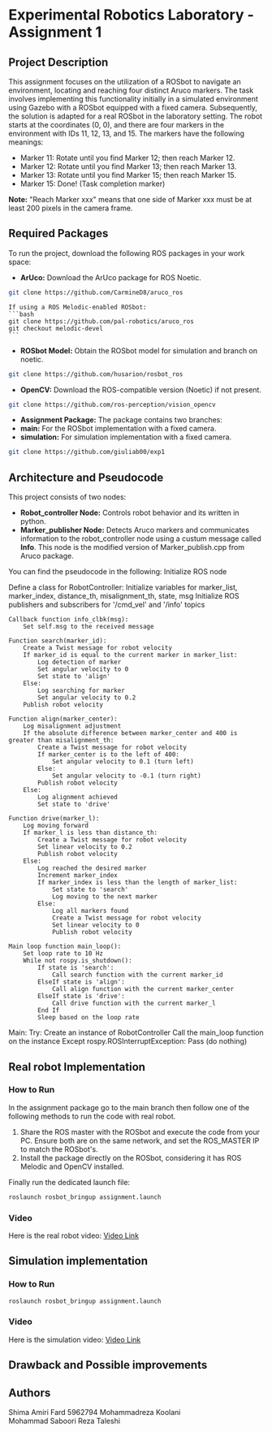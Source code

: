 # Experimental Robotics Laboratory - Assignment 1

## Project Description

This assignment focuses on the utilization of a ROSbot to navigate an environment, locating and reaching four distinct Aruco markers. The task involves implementing this functionality initially in a simulated environment using Gazebo with a ROSbot equipped with a fixed camera. Subsequently, the solution is adapted for a real ROSbot in the laboratory setting. 
The robot starts at the coordinates (0, 0), and there are four markers in the environment with IDs 11, 12, 13, and 15. The markers have the following meanings:
- Marker 11: Rotate until you find Marker 12; then reach Marker 12.
- Marker 12: Rotate until you find Marker 13; then reach Marker 13.
- Marker 13: Rotate until you find Marker 15; then reach Marker 15.
- Marker 15: Done! (Task completion marker)
  
**Note:** "Reach Marker xxx" means that one side of Marker xxx must be at least 200 pixels in the camera frame.


## Required Packages

To run the project, download the following ROS packages in your work space:

- **ArUco:** Download the ArUco package for ROS Noetic.
```bash
git clone https://github.com/CarmineD8/aruco_ros
```

    If using a ROS Melodic-enabled ROSbot:
    ```bash
    git clone https://github.com/pal-robotics/aruco_ros
    git checkout melodic-devel
    ```
    
- **ROSbot Model:** Obtain the ROSbot model for simulation and branch on noetic.
```bash
git clone https://github.com/husarion/rosbot_ros
```
    
- **OpenCV:** Download the ROS-compatible version (Noetic) if not present. 
```bash
git clone https://github.com/ros-perception/vision_opencv
```


- **Assignment Package:** 
The package contains two branches:
- **main:** For the ROSbot implementation with a fixed camera.
- **simulation:** For simulation implementation with a fixed camera.

```bash
git clone https://github.com/giuliab00/exp1
```

## Architecture and Pseudocode

 This project consists of two nodes:
- **Robot_controller Node:** Controls robot behavior and its written in python.
- **Marker_publisher Node:** Detects Aruco markers and communicates information to the robot_controller node using a custum message called **Info**. This node is the modified version of Marker_publish.cpp from Aruco package.

You can find the pseudocode in the following:
Initialize ROS node

Define a class for RobotController:
    Initialize variables for marker_list, marker_index, distance_th, misalignment_th, state, msg
    Initialize ROS publishers and subscribers for '/cmd_vel' and '/info' topics

    Callback function info_clbk(msg):
        Set self.msg to the received message

    Function search(marker_id):
        Create a Twist message for robot velocity
        If marker_id is equal to the current marker in marker_list:
            Log detection of marker
            Set angular velocity to 0
            Set state to 'align'
        Else:
            Log searching for marker
            Set angular velocity to 0.2
        Publish robot velocity

    Function align(marker_center):
        Log misalignment adjustment
        If the absolute difference between marker_center and 400 is greater than misalignment_th:
            Create a Twist message for robot velocity
            If marker_center is to the left of 400:
                Set angular velocity to 0.1 (turn left)
            Else:
                Set angular velocity to -0.1 (turn right)
            Publish robot velocity
        Else:
            Log alignment achieved
            Set state to 'drive'

    Function drive(marker_l):
        Log moving forward
        If marker_l is less than distance_th:
            Create a Twist message for robot velocity
            Set linear velocity to 0.2
            Publish robot velocity
        Else:
            Log reached the desired marker
            Increment marker_index
            If marker_index is less than the length of marker_list:
                Set state to 'search'
                Log moving to the next marker
            Else:
                Log all markers found
                Create a Twist message for robot velocity
                Set linear velocity to 0
                Publish robot velocity

    Main loop function main_loop():
        Set loop rate to 10 Hz
        While not rospy.is_shutdown():
            If state is 'search':
                Call search function with the current marker_id
            ElseIf state is 'align':
                Call align function with the current marker_center
            ElseIf state is 'drive':
                Call drive function with the current marker_l
            End If
            Sleep based on the loop rate

Main:
    Try:
        Create an instance of RobotController
        Call the main_loop function on the instance
    Except rospy.ROSInterruptException:
        Pass (do nothing)


## Real robot Implementation 

### How to Run

In the assignment package go to the main branch then follow one of the following methods to run the code with real robot.

1. Share the ROS master with the ROSbot and execute the code from your PC. Ensure both are on the same network, and set the ROS_MASTER IP to match the ROSbot's.
2. Install the package directly on the ROSbot, considering it has ROS Melodic and OpenCV installed.

Finally run the dedicated launch file:

```bash
roslaunch rosbot_bringup assignment.launch
```

### Video

Here is the real robot video: [Video Link](https://github.com/shimaamiri/exp1/assets/114082533/557a6603-cb2d-4cb0-8ea1-5774017435cc)


## Simulation implementation

### How to Run 

```bash
roslaunch rosbot_bringup assignment.launch
```
### Video

Here is the simulation video: [Video Link](https://github.com/shimaamiri/exp1/assets/114082533/557a6603-cb2d-4cb0-8ea1-5774017435cc)

## Drawback and Possible improvements

## Authors

Shima Amiri Fard       5962794
Mohammadreza Koolani   
Mohammad Saboori
Reza Taleshi
